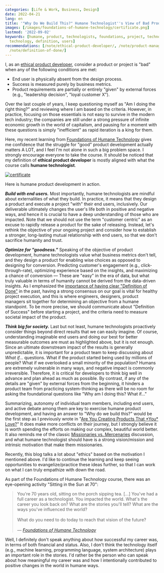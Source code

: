 ```yaml
---
categories: [Life & Work, Business, Design]
date: 2022-04-21
lang: en
title: '"Why Do We Build This?" Humane Technologist''s View of Bad Product/Project'
images: [/images/foundations-of-humane-technology/certificate.png]
lastmod: '2022-09-02'
keywords: [humane, product, technologists, foundations, project, technologist, ways,
  technology, definition, users]
recommendations: [/note/ethical-product-developer/, /note/product-management-and-bullshit-job/,
  /note/definition-of-done/]
---
```


I, as an [ethical product developer](/note/ethical-product-developer/), consider a product or project is "bad" when any of the following conditions are met:

- End user is physically absent from the design process.
- Success is measured purely by business metrics.
- Product requirements are partially or entirely "given" by external forces (e.g., "leadership decision", "loyal customer X").

Over the last couple of years, I keep questioning myself as "Am I doing the right thing?" and reviewing where I am based on the criteria. However, in practice, focusing on those essentials is not easy to survive in the modern tech industry; the companies are still under a strong pressure of infinite economic growth in the world of capitalism, and pausing for a moment with these questions is simply "inefficient" as rapid iteration is a king for them.

Here, my recent learning from [Foundations of Humane Technology](https://www.humanetech.com/course) gives me confidence that the struggle for "good" product development actually matters A LOT, and I feel I'm not alone in such a big problem space. I strongly encourage everyone to take the course. It should be noticed that my definition of **ethical product developer** is mostly aligned with what the course calls **humane technologist**.

[![certificate](/images/foundations-of-humane-technology/certificate.png)](https://www.credential.net/6a8e04df-a235-4861-9465-16ed0eb3927c)

Here is humane product development in action.

***Build with end users.*** Most importantly, humane technologists are mindful about externalities of what they build. In practice, it means that they design a product and execute a project "with" their end users, inclusively. Our deliverable ultimately changes the user's life both in positive and negative ways, and hence it is crucial to have a deep understanding of those who are impacted. Note that we should not use the term "customer centric" as an excuse to rapidly release a product for the sake of releasing. Instead, let's rethink the objective of your ongoing project and consider how to establish a stronger, long-lasting mutual relationship with end users, so that we don't sacrifice humanity and trust.

***Optimize for "goodness."*** Speaking of the objective of product development, humane technologists value what business metrics don't tell, and they design a product for enabling wise choices as opposed to designing for conversion. Predicting customer's engagement (e.g., click-through-rate), optimizing experience based on the insights, and maximizing a chance of conversion &mdash; These are "easy" in the era of data, but what truly valuable in terms of humanity cannot be derived from the data-driven insights. As I emphasized the [importance of having clear "Definition of Done"](/note/definition-of-done/) in the past, having a strong consensus on our goal is vital for healthy project execution, and this is where engineers, designers, product managers sit together for determining an objective from a humane standpoint. To be more precise, we should communicate about "Definition of Success" before starting a project, and the criteria need to measure societal impact of the product.

***Think big for society.*** Last but not least, humane technologists proactively consider things beyond direct results that we can easily imagine. Of course, understanding imaginable end users and doing our best for better measurable outcomes are must as highlighted above, but it is not enough. Since an ultimate downstream impact of the results is generally unpredictable, it is important for a product team to keep discussing about *What if...* questions. What if the product started being used by millions of people? What if we overlooked a small minority of the population? Humans are extremely vulnerable in many ways, and negative impact is commonly irreversible. Therefore, it is critical for developers to think big well in advance and plan ahead as much as possible. By contrast, if any of the details are "given" by external forces from the beginning, it hinders a product team from practicing system-thinking as there will be no room for asking the foundational questions like "Why am I doing this? What if..."

Summarizing, autonomy of individual team members, including end users, and active debate among them are key to exercise humane product development, and having an answer to "Why do we build this?" would be the first step as I previously wrote in "[Are You Creating Products That \*You\* Love?](/note/product-management-and-bullshit-job/)" It does make more conflicts on their journey, but I strongly believe it is worth spending the efforts on making our complex, beautiful world better. It also reminds me of the classic [Missionaries vs. Mercenaries](https://www.svpg.com/missionaries-vs-mercenaries/) discussion, and what humane technologist should have is a strong vision/mission and intrinsic motivation that make them missionaries.

Recently, this blog talks a lot about "ethics" based on the motivation I mentioned above. I'd like to continue the learning and keep seeing opportunities to evangelize/practice these ideas further, so that I can work on what I can truly empathize with down the road.

As part of the Foundations of Humane Technology course, there was an eye-opening activity "Sitting in the Sun at 70":

> You're 70 years old, sitting on the porch sipping tea. [...] You've had a full career as a technologist. You impacted the world. What's the career you look back on? What are the stories you'll tell? What are the ways you've influenced the world?<br/><br/>What do you need to do today to reach that vision of the future?<br/><br/>*&mdash; [Foundations of Humane Technology](https://www.humanetech.com/course)*

Well, I definitely don't speak anything about how successful my career was, in terms of both financial and status. Also, I don't think the technology itself (e.g., machine learning, programming language, system architecture) plays an important role in the stories. I'd rather be the person who can speak about how meaningful my career was and how I intentionally contributed to positive changes in the world in humane ways.
